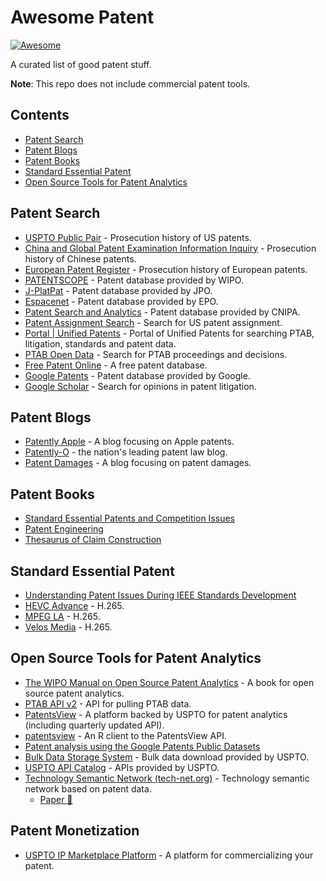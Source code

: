 # Awesome Patent 

[![Awesome](https://awesome.re/badge.svg)](https://awesome.re)

A curated list of good patent stuff.

**Note**: This repo does not include commercial patent tools.

## Contents

- [Patent Search](#patent-search)
- [Patent Blogs](#patent-blogs)
- [Patent Books](#patent-books)
- [Standard Essential Patent](#standard-essential-patent)
- [Open Source Tools for Patent Analytics](#open-source-tools-for-patent-analytics)

## Patent Search

- [USPTO Public Pair](https://portal.uspto.gov/pair/PublicPair) - Prosecution history of US patents.
- [China and Global Patent Examination Information Inquiry](http://cpquery.cnipa.gov.cn/) - Prosecution history of Chinese patents.
- [European Patent Register](https://register.epo.org/regviewer) - Prosecution history of European patents.
- [PATENTSCOPE](https://patentscope2.wipo.int/search/en/search.jsf) - Patent database provided by WIPO.
- [J-PlatPat](https://www.j-platpat.inpit.go.jp/) - Patent database provided by JPO.
- [Espacenet](https://worldwide.espacenet.com/?locale=en_EP) - Patent database provided by EPO.
- [Patent Search and Analytics](http://pss-system.cnipa.gov.cn/sipopublicsearch/portal/uilogin-forwardLogin.shtml) - Patent database provided by CNIPA.
- [Patent Assignment Search](https://assignment.uspto.gov/patent/index.html#/patent/search) - Search for US patent assignment.
- [Portal | Unified Patents](https://portal.unifiedpatents.com/) - Portal of Unified Patents for searching PTAB, litigation, standards and patent data.
- [PTAB Open Data](https://developer.uspto.gov/ptab-web/#/search/decisions) - Search for PTAB proceedings and decisions.
- [Free Patent Online](https://www.freepatentsonline.com/) - A free patent database.
- [Google Patents](https://patents.google.com/advanced) - Patent database provided by Google.
- [Google Scholar](https://scholar.google.com/) - Search for opinions in patent litigation.

## Patent Blogs

- [Patently Apple](https://www.patentlyapple.com/) - A blog focusing on Apple patents.
- [Patently-O](https://patentlyo.com/) - the nation's leading patent law blog.
- [Patent Damages](http://patent-damages.com/) - A blog focusing on patent damages.

## Patent Books
- [Standard Essential Patents and Competition Issues](https://www.springer.com/gp/book/9789811060106)
- [Patent Engineering](https://www.amazon.com/Patent-Engineering-Portfolio-Controlling-Marketplace/dp/111894609X)
- [Thesaurus of Claim Construction](https://store.lexisnexis.com/products/thesaurus-of-patent-claim-construction-skuusSku-us-oxf-04642-2-volumes)

## Standard Essential Patent

- [Understanding Patent Issues During IEEE Standards Development](https://standards.ieee.org/content/dam/ieee-standards/standards/web/documents/other/patents.pdf)
- [HEVC Advance](https://accessadvance.com/) - H.265.
- [MPEG LA](https://www.mpegla.com/) - H.265.
- [Velos Media](http://velosmedia.com/) - H.265.

## Open Source Tools for Patent Analytics

- [The WIPO Manual on Open Source Patent Analytics](https://wipo-analytics.github.io/introduction.html) - A book for open source patent analytics.
- [PTAB API v2](https://developer.uspto.gov/api-catalog/ptab-api-v2) - API for pulling PTAB data.
- [PatentsView](https://patentsview.org/) - A platform backed by USPTO for patent analytics (including quarterly updated API).
- [patentsview](https://github.com/ropensci/patentsview) - An R client to the PatentsView API.
- [Patent analysis using the Google Patents Public Datasets](https://github.com/google/patents-public-data)
- [Bulk Data Storage System](https://bulkdata.uspto.gov/) - Bulk data download provided by USPTO.
- [USPTO API Catalog](https://developer.uspto.gov/api-catalog) - APIs provided by USPTO.
- [Technology Semantic Network (tech-net.org)](http://www.tech-net.org/) - Technology semantic network based on patent data.
  - [Paper :newspaper:](https://arxiv.org/ftp/arxiv/papers/1906/1906.00411.pdf)

## Patent Monetization

- [USPTO IP Marketplace Platform](https://developer.uspto.gov/ipmarketplace/search/patents) - A platform for commercializing your patent.

